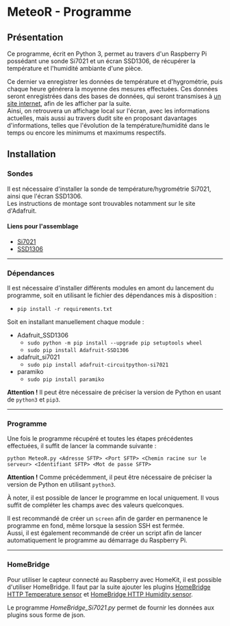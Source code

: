 # MeteoR - Programme

## **Présentation**
Ce programme, écrit en Python 3, permet au travers d'un Raspberry Pi
possédant une sonde Si7021 et un écran SSD1306, de récupérer la température et
l'humidité ambiante d'une pièce.

Ce dernier va enregistrer les données de température et d'hygrométrie, puis
chaque heure générera la moyenne des mesures effectuées. Ces données seront
enregistrées dans des bases de données, qui seront transmises à [un site
internet](https://github.com/LoicDblt/MeteoR-Site), afin de les afficher par la
suite.  
Ainsi, on retrouvera un affichage local sur l'écran, avec les informations
actuelles, mais aussi au travers dudit site en proposant davantages
d'informations, telles que l'évolution de la température/humidité dans le temps
ou encore les minimums et maximums respectifs.

## **Installation**
 ### Sondes
 Il est nécessaire d'installer la sonde de température/hygrométrie Si7021,
 ainsi que l'écran SSD1306.  
 Les instructions de montage sont trouvables notamment sur le site d'Adafruit.

 #### Liens pour l'assemblage
 * [Si7021](https://learn.adafruit.com/adafruit-si7021-temperature-plus-humidity-sensor/assembly)
 * [SSD1306](https://learn.adafruit.com/monochrome-oled-breakouts/wiring-128x64-oleds)
 
 ---
 
 ### Dépendances
 Il est nécessaire d'installer différents modules en amont du lancement du
 programme, soit en utilisant le fichier des dépendances mis à disposition :
 * ```pip install -r requirements.txt```

 Soit en installant manuellement chaque module :
 * Adafruit_SSD1306
   * ```sudo python -m pip install --upgrade pip setuptools wheel```
   * ```sudo pip install Adafruit-SSD1306```
 * adafruit_si7021
   * ```sudo pip install adafruit-circuitpython-si7021```
 * paramiko
   * ```sudo pip install paramiko```

 **Attention !** Il peut être nécessaire de préciser la version de Python en
 usant de ```python3``` et ```pip3```.

---

 ### Programme
 Une fois le programme récupéré et toutes les étapes précédentes effectuées,
 il suffit de lancer la commande suivante :

 ```python MeteoR.py <Adresse SFTP> <Port SFTP> <Chemin racine sur le serveur> <Identifiant SFTP> <Mot de passe SFTP>```

 **Attention !** Comme précédemment, il peut être nécessaire de préciser la
 version de Python en utilisant ```python3```.

 À noter, il est possible de lancer le programme en local uniquement. Il vous
  suffit de compléter les champs avec des valeurs quelconques.
 
 Il est recommandé de créer un ```screen``` afin de garder en permanence le
 programme en fond, même lorsque la session SSH est fermée.  
 Aussi, il est également recommandé de créer un script afin de lancer automatiquement le
 programme au démarrage du Raspberry Pi.

---

 ### HomeBridge
 Pour utiliser le capteur connecté au Raspberry avec HomeKit, il est possible d'utiliser HomeBridge. Il faut par la suite ajouter les plugins [HomeBridge HTTP Temperature sensor](https://github.com/Supereg/homebridge-http-temperature-sensor#readme) et [HomeBridge HTTP Humidity sensor](https://github.com/Supereg/homebridge-http-humidity-sensor#readme).
 
Le programme *HomeBridge_Si7021.py* permet de fournir les données aux plugins sous forme de json.
